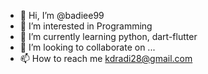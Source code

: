 - 👋 Hi, I’m @badiee99
- 👀 I’m interested in Programming
- 🌱 I’m currently learning python, dart-flutter
- 💞️ I’m looking to collaborate on ...
- 📫 How to reach me kdradi28@gmail.com

<!---
badiee99/badiee99 is a ✨ special ✨ repository because its `README.md` (this file) appears on your GitHub profile.
You can click the Preview link to take a look at your changes.
--->
